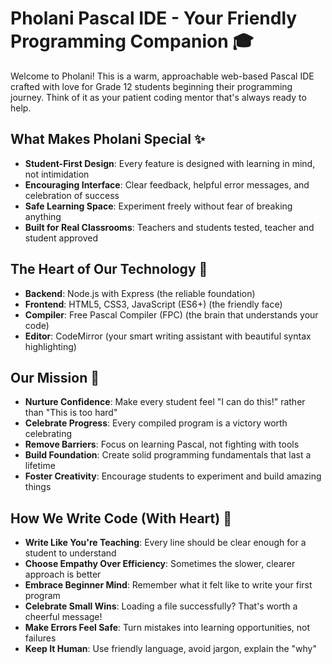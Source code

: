 <!-- Use this file to provide workspace-specific custom instructions to Copilot. For more details, visit https://code.visualstudio.com/docs/copilot/copilot-customization#_use-a-githubcopilotinstructionsmd-file -->

# Pholani Pascal IDE - Your Friendly Programming Companion 🎓

Welcome to Pholani! This is a warm, approachable web-based Pascal IDE crafted with love for Grade 12 students beginning their programming journey. Think of it as your patient coding mentor that's always ready to help.

## What Makes Pholani Special ✨

- **Student-First Design**: Every feature is designed with learning in mind, not intimidation
- **Encouraging Interface**: Clear feedback, helpful error messages, and celebration of success
- **Safe Learning Space**: Experiment freely without fear of breaking anything
- **Built for Real Classrooms**: Teachers and students tested, teacher and student approved

## The Heart of Our Technology 💝

- **Backend**: Node.js with Express (the reliable foundation)
- **Frontend**: HTML5, CSS3, JavaScript (ES6+) (the friendly face)
- **Compiler**: Free Pascal Compiler (FPC) (the brain that understands your code)
- **Editor**: CodeMirror (your smart writing assistant with beautiful syntax highlighting)

## Our Mission 🌟

- **Nurture Confidence**: Make every student feel "I can do this!" rather than "This is too hard"
- **Celebrate Progress**: Every compiled program is a victory worth celebrating
- **Remove Barriers**: Focus on learning Pascal, not fighting with tools
- **Build Foundation**: Create solid programming fundamentals that last a lifetime
- **Foster Creativity**: Encourage students to experiment and build amazing things

## How We Write Code (With Heart) 💖

- **Write Like You're Teaching**: Every line should be clear enough for a student to understand
- **Choose Empathy Over Efficiency**: Sometimes the slower, clearer approach is better
- **Embrace Beginner Mind**: Remember what it felt like to write your first program
- **Celebrate Small Wins**: Loading a file successfully? That's worth a cheerful message!
- **Make Errors Feel Safe**: Turn mistakes into learning opportunities, not failures
- **Keep It Human**: Use friendly language, avoid jargon, explain the "why"
